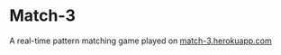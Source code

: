 # Match-3

A real-time pattern matching game played on [match-3.herokuapp.com](http://match-3.herokuapp.com)
